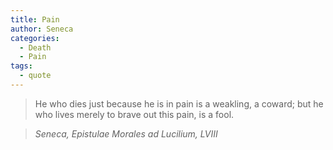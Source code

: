 ```yaml
---
title: Pain
author: Seneca
categories:
  - Death
  - Pain
tags:
  - quote
---
```


> He who dies just because he is in pain is a weakling, a coward; but he who lives merely to brave out this pain, is a fool.

> <cite>Seneca, Epistulae Morales ad Lucilium, LVIII</cite>

